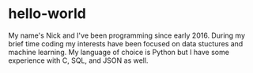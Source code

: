 # hello-world

My name's Nick and I've been programming since early 2016. During my brief time coding my interests have been focused on data stuctures and machine learning. My language of choice is Python but I have some experience with C, SQL, and JSON as well.
